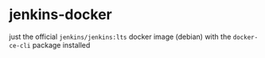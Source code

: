 # jenkins-docker

just the official `jenkins/jenkins:lts` docker image (debian) with the `docker-ce-cli` package installed
